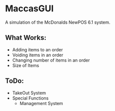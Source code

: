 # MaccasGUI
A simulation of the McDonalds NewPOS 6.1 system.

## What Works:
* Adding items to an order
* Voiding items in an order
* Changing number of items in an order
* Size of Items

## ToDo:
* TakeOut System
* Special Functions
    * Management System
